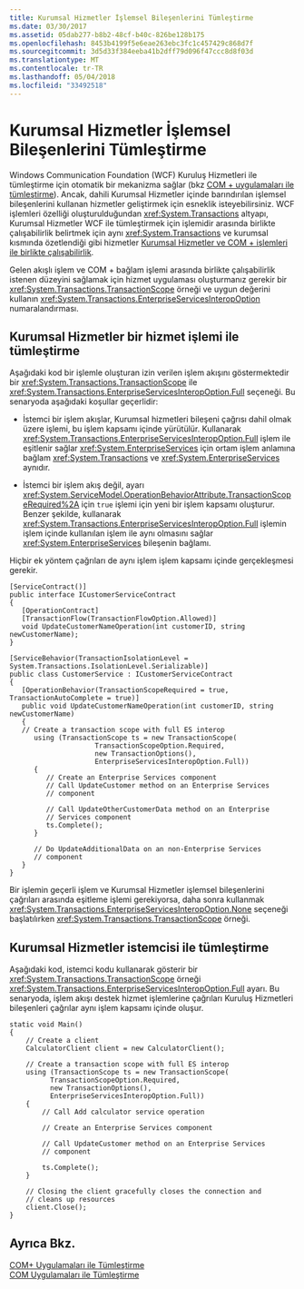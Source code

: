 ```yaml
---
title: Kurumsal Hizmetler İşlemsel Bileşenlerini Tümleştirme
ms.date: 03/30/2017
ms.assetid: 05dab277-b8b2-48cf-b40c-826be128b175
ms.openlocfilehash: 8453b4199f5e6eae263ebc3fc1c457429c868d7f
ms.sourcegitcommit: 3d5d33f384eeba41b2dff79d096f47ccc8d8f03d
ms.translationtype: MT
ms.contentlocale: tr-TR
ms.lasthandoff: 05/04/2018
ms.locfileid: "33492518"
---
```

# <a name="integrating-enterprise-services-transactional-components"></a>Kurumsal Hizmetler İşlemsel Bileşenlerini Tümleştirme
Windows Communication Foundation (WCF) Kuruluş Hizmetleri ile tümleştirme için otomatik bir mekanizma sağlar (bkz [COM + uygulamaları ile tümleştirme](../../../../docs/framework/wcf/feature-details/integrating-with-com-plus-applications.md)). Ancak, dahili Kurumsal Hizmetler içinde barındırılan işlemsel bileşenlerini kullanan hizmetler geliştirmek için esneklik isteyebilirsiniz. WCF işlemleri özelliği oluşturulduğundan <xref:System.Transactions> altyapı, Kurumsal Hizmetler WCF ile tümleştirmek için işlemidir arasında birlikte çalışabilirlik belirtmek için aynı <xref:System.Transactions> ve kurumsal kısmında özetlendiği gibi hizmetler [Kurumsal Hizmetler ve COM + işlemleri ile birlikte çalışabilirlik](http://go.microsoft.com/fwlink/?LinkId=94949).  
  
 Gelen akışlı işlem ve COM + bağlam işlemi arasında birlikte çalışabilirlik istenen düzeyini sağlamak için hizmet uygulaması oluşturmanız gerekir bir <xref:System.Transactions.TransactionScope> örneği ve uygun değerini kullanın <xref:System.Transactions.EnterpriseServicesInteropOption> numaralandırması.  
  
## <a name="integrating-enterprise-services-with-a-service-operation"></a>Kurumsal Hizmetler bir hizmet işlemi ile tümleştirme  
 Aşağıdaki kod bir işlemle oluşturan izin verilen işlem akışını göstermektedir bir <xref:System.Transactions.TransactionScope> ile <xref:System.Transactions.EnterpriseServicesInteropOption.Full> seçeneği. Bu senaryoda aşağıdaki koşullar geçerlidir:  
  
-   İstemci bir işlem akışlar, Kurumsal hizmetleri bileşeni çağrısı dahil olmak üzere işlemi, bu işlem kapsamı içinde yürütülür. Kullanarak <xref:System.Transactions.EnterpriseServicesInteropOption.Full> işlem ile eşitlenir sağlar <xref:System.EnterpriseServices> için ortam işlem anlamına bağlam <xref:System.Transactions> ve <xref:System.EnterpriseServices> aynıdır.  
  
-   İstemci bir işlem akış değil, ayarı <xref:System.ServiceModel.OperationBehaviorAttribute.TransactionScopeRequired%2A> için `true` işlemi için yeni bir işlem kapsamı oluşturur. Benzer şekilde, kullanarak <xref:System.Transactions.EnterpriseServicesInteropOption.Full> işlemin işlem içinde kullanılan işlem ile aynı olmasını sağlar <xref:System.EnterpriseServices> bileşenin bağlamı.  
  
 Hiçbir ek yöntem çağrıları de aynı işlem işlem kapsamı içinde gerçekleşmesi gerekir.  
  
```  
[ServiceContract()]  
public interface ICustomerServiceContract  
{  
   [OperationContract]  
   [TransactionFlow(TransactionFlowOption.Allowed)]  
   void UpdateCustomerNameOperation(int customerID, string newCustomerName);  
}  
  
[ServiceBehavior(TransactionIsolationLevel = System.Transactions.IsolationLevel.Serializable)]  
public class CustomerService : ICustomerServiceContract  
{  
   [OperationBehavior(TransactionScopeRequired = true, TransactionAutoComplete = true)]  
   public void UpdateCustomerNameOperation(int customerID, string newCustomerName)  
   {  
   // Create a transaction scope with full ES interop  
      using (TransactionScope ts = new TransactionScope(  
                     TransactionScopeOption.Required,  
                     new TransactionOptions(),  
                     EnterpriseServicesInteropOption.Full))  
      {  
         // Create an Enterprise Services component  
         // Call UpdateCustomer method on an Enterprise Services   
         // component   
  
         // Call UpdateOtherCustomerData method on an Enterprise   
         // Services component   
         ts.Complete();  
      }  
  
      // Do UpdateAdditionalData on an non-Enterprise Services  
      // component  
   }  
}  
```  
  
 Bir işlemin geçerli işlem ve Kurumsal Hizmetler işlemsel bileşenlerini çağrıları arasında eşitleme işlemi gerekiyorsa, daha sonra kullanmak <xref:System.Transactions.EnterpriseServicesInteropOption.None> seçeneği başlatılırken <xref:System.Transactions.TransactionScope> örneği.  
  
## <a name="integrating-enterprise-services-with-a-client"></a>Kurumsal Hizmetler istemcisi ile tümleştirme  
 Aşağıdaki kod, istemci kodu kullanarak gösterir bir <xref:System.Transactions.TransactionScope> örneği <xref:System.Transactions.EnterpriseServicesInteropOption.Full> ayarı. Bu senaryoda, işlem akışı destek hizmet işlemlerine çağrıları Kuruluş Hizmetleri bileşenleri çağrılar aynı işlem kapsamı içinde oluşur.  
  
```  
static void Main()  
{  
    // Create a client  
    CalculatorClient client = new CalculatorClient();  
  
    // Create a transaction scope with full ES interop  
    using (TransactionScope ts = new TransactionScope(  
          TransactionScopeOption.Required,  
          new TransactionOptions(),  
          EnterpriseServicesInteropOption.Full))  
    {  
        // Call Add calculator service operation  
  
        // Create an Enterprise Services component  
  
        // Call UpdateCustomer method on an Enterprise Services   
        // component   
  
        ts.Complete();  
    }  
  
    // Closing the client gracefully closes the connection and   
    // cleans up resources  
    client.Close();  
}  
```  
  
## <a name="see-also"></a>Ayrıca Bkz.  
 [COM+ Uygulamaları ile Tümleştirme](../../../../docs/framework/wcf/feature-details/integrating-with-com-plus-applications.md)  
 [COM Uygulamaları ile Tümleştirme](../../../../docs/framework/wcf/feature-details/integrating-with-com-applications.md)
